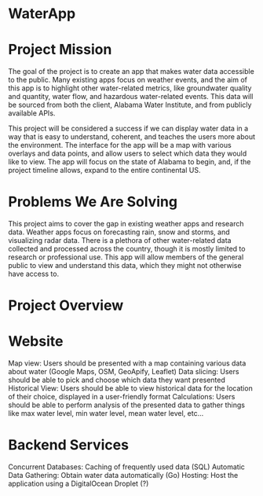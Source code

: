 # WaterApp

# Project Mission

The goal of the project is to create an app that makes water data accessible to the public. Many existing apps focus on weather events, and the aim of this app is to highlight other water-related metrics, like groundwater quality and quantity, water flow, and hazardous water-related events. This data will be sourced from both the client, Alabama Water Institute, and from publicly available APIs. 
	
This project will be considered a success if we can display water data in a way that is easy to understand, coherent, and teaches the users more about the environment. The interface for the app will be a map with various overlays and data points, and allow users to select which data they would like to view. The app will focus on the state of Alabama to begin, and, if the project timeline allows, expand to the entire continental US.

# Problems We Are Solving

  This project aims to cover the gap in existing weather apps and research data. Weather apps focus on forecasting rain, snow and storms, and visualizing radar data. There is a plethora of other water-related data collected and processed across the country, though it is mostly limited to research or professional use. This app will allow members of the general public to view and understand this data, which they might not otherwise have access to.

# Project Overview

# Website
  Map view: Users should be presented with a map containing various data about water (Google Maps, OSM, GeoApify, Leaflet)
  Data slicing: Users should be able to pick and choose which data they want presented
  Historical View: Users should be able to view historical data for the location of their choice, displayed in a user-friendly format 
  Calculations: Users should be able to perform analysis of the presented data to gather things like max water level, min water level, mean water level, etc…

# Backend Services
  Concurrent Databases: Caching of frequently used data (SQL)
  Automatic Data Gathering: Obtain water data automatically (Go)
  Hosting: Host the application using a DigitalOcean Droplet (?)
